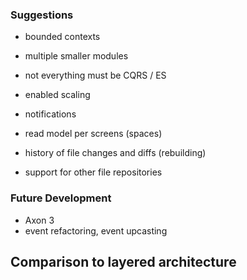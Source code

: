 
### Suggestions

- bounded contexts
- multiple smaller modules
- not everything must be CQRS / ES

- enabled scaling
- notifications
- read model per screens (spaces)
- history of file changes and diffs (rebuilding)
- support for other file repositories

### Future Development

- Axon 3
- event refactoring, event upcasting

## Comparison to layered architecture